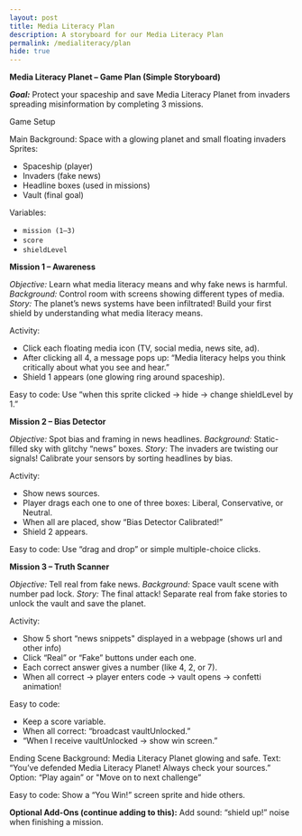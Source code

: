 ```yaml
---
layout: post 
title: Media Literacy Plan
description: A storyboard for our Media Literacy Plan 
permalink: /medialiteracy/plan 
hide: true
---
```


**Media Literacy Planet – Game Plan (Simple Storyboard)**

***Goal:***
Protect your spaceship and save Media Literacy Planet from invaders spreading misinformation by completing 3 missions.

Game Setup

Main Background: Space with a glowing planet and small floating invaders
Sprites:
- Spaceship (player)
- Invaders (fake news)
- Headline boxes (used in missions)
- Vault (final goal)

Variables:
- `mission (1–3)`
- `score`
- `shieldLevel`

**Mission 1 – Awareness**

*Objective:* Learn what media literacy means and why fake news is harmful.
*Background:* Control room with screens showing different types of media.
*Story:* The planet’s news systems have been infiltrated! Build your first shield by understanding what media literacy means.

Activity:
- Click each floating media icon (TV, social media, news site, ad).
- After clicking all 4, a message pops up: “Media literacy helps you think critically about what you see and hear.”
- Shield 1 appears (one glowing ring around spaceship).

Easy to code:
Use “when this sprite clicked → hide → change shieldLevel by 1.”

**Mission 2 – Bias Detector**

*Objective:* Spot bias and framing in news headlines.
*Background:* Static-filled sky with glitchy “news” boxes.
*Story:* The invaders are twisting our signals! Calibrate your sensors by sorting headlines by bias.

Activity:
- Show news sources.
- Player drags each one to one of three boxes: Liberal, Conservative, or Neutral.
- When all are placed, show “Bias Detector Calibrated!”
- Shield 2 appears.

Easy to code:
Use “drag and drop” or simple multiple-choice clicks.

**Mission 3 – Truth Scanner**

*Objective:* Tell real from fake news.
*Background:* Space vault scene with number pad lock.
*Story:* The final attack! Separate real from fake stories to unlock the vault and save the planet.

Activity:
- Show 5 short “news snippets" displayed in a webpage (shows url and other info)
- Click “Real” or “Fake” buttons under each one.
- Each correct answer gives a number (like 4, 2, or 7).
- When all correct → player enters code → vault opens → confetti animation!

Easy to code:
- Keep a score variable.
- When all correct: “broadcast vaultUnlocked.”
- “When I receive vaultUnlocked → show win screen.”

Ending Scene
Background: Media Literacy Planet glowing and safe.
Text: “You’ve defended Media Literacy Planet! Always check your sources.”
Option: “Play again” or "Move on to next challenge”

Easy to code:
Show a “You Win!” screen sprite and hide others.

**Optional Add-Ons (continue adding to this):**
Add sound: “shield up!” noise when finishing a mission.

